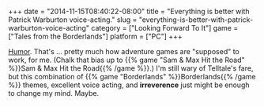 +++
date = "2014-11-15T08:40:22-08:00"
title = "Everything is better with Patrick Warburton voice-acting."
slug = "everything-is-better-with-patrick-warburton-voice-acting"
category = ["Looking Forward To It"]
game = ["Tales from the Borderlands"]
platform = ["PC"]
+++

<a href="http://www.vg247.com/2014/11/13/tales-from-the-borderlands-video-and-pricing-released/">Humor</a>.  That's ... pretty much how adventure games are "supposed" to work, for me.  (Chalk that bias up to {{% game "Sam & Max Hit the Road" %}}Sam & Max Hit the Road{{% /game %}}.)  I'm still wary of Telltale's fare, but this combination of {{% game "Borderlands" %}}Borderlands{{% /game %}} themes, excellent voice acting, and <b>irreverence</b> just might be enough to change my mind.  Maybe.
